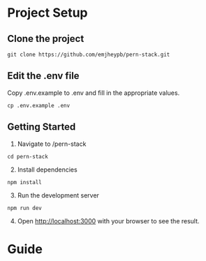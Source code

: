 # Project Setup
## Clone the project
```
git clone https://github.com/emjheypb/pern-stack.git
```
## Edit the .env file
Copy .env.example to .env and fill in the appropriate values.
```
cp .env.example .env
```

## Getting Started
1. Navigate to /pern-stack
```
cd pern-stack
```
2. Install dependencies
```
npm install
```
3. Run the development server
```
npm run dev
```
4. Open [http://localhost:3000](http://localhost:3000) with your browser to see the result.

# Guide